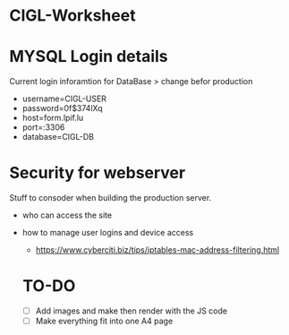 # CIGL-Worksheet

# MYSQL Login details

Current login inforamtion for DataBase
    > change befor production
- username=CIGL-USER
- password=0f$374lXq
- host=form.lpif.lu
- port=:3306
- database=CIGL-DB

# Security for webserver

Stuff to consoder when building the production server.

- who can access the site
- how to manage user logins and device access
    - https://www.cyberciti.biz/tips/iptables-mac-address-filtering.html


    # TO-DO

    - [ ] Add images and make then render with the JS code
    - [ ] Make everything fit into one A4 page